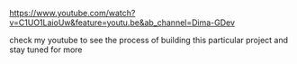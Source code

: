 https://www.youtube.com/watch?v=C1UO1LaioUw&feature=youtu.be&ab_channel=Dima-GDev 

check my youtube to see the process of building this particular project and stay tuned for more
